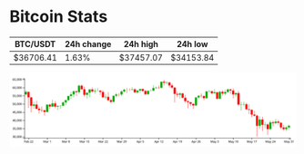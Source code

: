 # Bitcoin Stats

BTC/USDT|24h change|24h high|24h low|
|---|---|---|---|
|$36706.41|1.63%|$37457.07|$34153.84|

<img src="./chart.svg">
